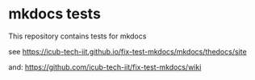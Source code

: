 # mkdocs tests
This repository contains tests for mkdocs

see https://icub-tech-iit.github.io/fix-test-mkdocs/mkdocs/thedocs/site

and: https://github.com/icub-tech-iit/fix-test-mkdocs/wiki







